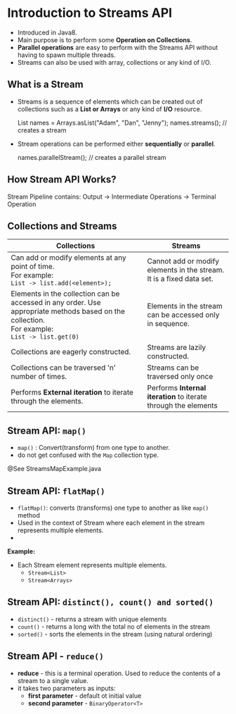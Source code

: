 # Introduction to Streams API

- Introduced in Java8.
- Main purpose is to perform some **Operation on Collections**.
- **Parallel operations** are easy to perform with the Streams API without having to spawn multiple threads.
- Streams can also be used with array, collections or any kind of I/O.

## What is a Stream

- Streams is a sequence of elements which can be created out of collections such as a **List or Arrays** or any kind 
of **I/O** resource.

    
    List<String> names = Arrays.asList("Adam", "Dan", "Jenny");
    names.streams(); // creates a stream
    
- Stream operations can be performed either **sequentially** or **parallel**.


    names.parallelStream(); // creates a parallel stream
    
## How Stream API Works?

Stream Pipeline contains: Output -> Intermediate Operations -> Terminal Operation

## Collections and Streams

|**Collections**|**Streams**|
|---------------|-----------|
|Can add or modify elements at any point of time.<br>For example:<br>```List -> list.add(<element>);```|Cannot add or modify elements in the stream.  It is a fixed data set.|
|Elements in the collection can be accessed in any order. Use appropriate methods based on the collection.<br>For example:<br>```List -> list.get(0)```|Elements in the stream can be accessed only in sequence.|
|Collections are eagerly constructed.|Streams are lazily constructed.|
|Collections can be traversed 'n' number of times.|Streams can be traversed only once|
|Performs **External iteration** to iterate through the elements.|Performs **Internal iteration** to iterate through the elements|

## Stream API: ```map()```

- ```map()``` : Convert(transform) from one type to another.
- do not get confused with the ```Map``` collection type.

@See StreamsMapExample.java

## Stream API: ```flatMap()```

- ```flatMap()```: converts (transforms) one type to another as like ```map()``` method
- Used in the context of Stream where each element in the stream represents multiple elements.
- 
**Example:**
- Each Stream element represents multiple elements.
  - ```Stream<List>```
  - ```Stream<Arrays>```

## Stream API: ```distinct(), count() and sorted()```

- ```distinct()``` - returns a stream with unique elements
- ```count()``` - returns a long with the total no of elements in the stream
- ```sorted()``` - sorts the elements in the stream (using natural ordering)

## Stream API - ```reduce()```

- **reduce** - this is a terminal operation. Used to reduce the contents of a stream to a single value.
- it takes two parameters as inputs:
  - **first parameter** - default ot initial value
  - **second parameter** - ```BinaryOperator<T>```